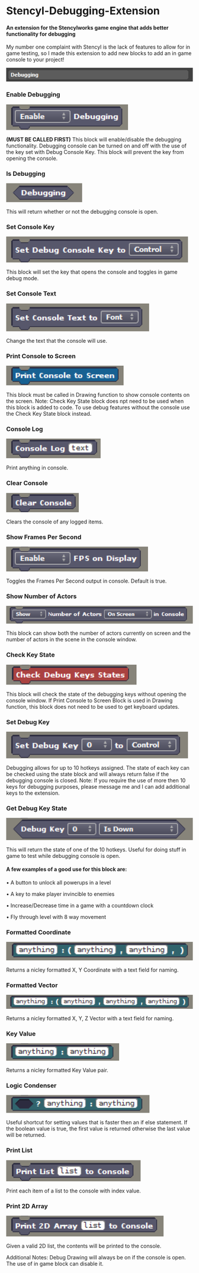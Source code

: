 # Stencyl-Debugging-Extension
#### An extension for the Stencylworks game engine that adds better functionality for debugging

My number one complaint with Stencyl is the lack of features to allow for in game testing, so I made this extension to add new blocks to add an in game console to your project!

![Debugging Header](https://raw.githubusercontent.com/ess4654/Stencyl-Debugging-Extension/master/block-images/header.png)

### Enable Debugging
![Enable Debugging](https://raw.githubusercontent.com/ess4654/Stencyl-Debugging-Extension/master/block-images/enable_debugging.png)

**(MUST BE CALLED FIRST)** This block will enable/disable the debugging functionality. Debugging console can be turned on and off with the use of the key set with Debug Console Key. This block will prevent the key from opening the console.

### Is Debugging
![Is Debugging](https://raw.githubusercontent.com/ess4654/Stencyl-Debugging-Extension/master/block-images/debugging.png)

This will return whether or not the debugging console is open.

### Set Console Key
![Set Console Key](https://raw.githubusercontent.com/ess4654/Stencyl-Debugging-Extension/master/block-images/set_console_key.png)

This block will set the key that opens the console and toggles in game debug mode.

### Set Console Text
![Set Console Text](https://raw.githubusercontent.com/ess4654/Stencyl-Debugging-Extension/master/block-images/set_console_text.png)

Change the text that the console will use. 

### Print Console to Screen
![Print Console](https://raw.githubusercontent.com/ess4654/Stencyl-Debugging-Extension/master/block-images/print_console.png)

This block must be called in Drawing function to show console contents on the screen. Note: Check Key State block does npt need to be used when this block is added to code. To use debug features without the console use the Check Key State block instead.

### Console Log
![Cosnole Log](https://raw.githubusercontent.com/ess4654/Stencyl-Debugging-Extension/master/block-images/console_log.png)

Print anything in console.

### Clear Console
![Console Clear](https://raw.githubusercontent.com/ess4654/Stencyl-Debugging-Extension/master/block-images/clear_console.png)

Clears the console of any logged items.

### Show Frames Per Second
![FPS](https://raw.githubusercontent.com/ess4654/Stencyl-Debugging-Extension/master/block-images/enable_fps_draw.png)

Toggles the Frames Per Second output in console. Default is true.

### Show Number of Actors
![Show Actors](https://raw.githubusercontent.com/ess4654/Stencyl-Debugging-Extension/master/block-images/show_num_actors.png)

This block can show both the number of actors currently on screen and the number of actors in the scene in the console window.

### Check Key State
![Check Key State](https://raw.githubusercontent.com/ess4654/Stencyl-Debugging-Extension/master/block-images/check_key_state.png)

This block will check the state of the debugging keys without opening the console window. If Print Console to Screen Block is used in Drawing function, this block does not need to be used to get keyboard updates.

### Set Debug Key
![Set Debug Key](https://raw.githubusercontent.com/ess4654/Stencyl-Debugging-Extension/master/block-images/set_debug_key.png)

Debugging allows for up to 10 hotkeys assigned. The state of each key can be checked using the state block and will always return false if the debugging console is closed. Note: If you require the use of more then 10 keys for debugging purposes, please message me and I can add additional keys to the extension.

### Get Debug Key State
![Get Key State](https://raw.githubusercontent.com/ess4654/Stencyl-Debugging-Extension/master/block-images/debug_key_state.png)

This will return the state of one of the 10 hotkeys. Useful for doing stuff in game to test while debugging console is open.
#### A few examples of a good use for this block are:

• A button to unlock all powerups in a level

• A key to make player invincible to enemies

• Increase/Decrease time in a game with a countdown clock

• Fly through level with 8 way movement

### Formatted Coordinate
![Coordinate](https://raw.githubusercontent.com/ess4654/Stencyl-Debugging-Extension/master/block-images/formatted_coordinate.png)

Returns a nicley formatted X, Y Coordinate with a text field for naming.

### Formatted Vector
![Vector](https://raw.githubusercontent.com/ess4654/Stencyl-Debugging-Extension/master/block-images/get_formatted_vector.png)

Returns a nicley formatted X, Y, Z Vector with a text field for naming.

### Key Value
![Key Value](https://raw.githubusercontent.com/ess4654/Stencyl-Debugging-Extension/master/block-images/key_value.png)

Returns a nicley formatted Key Value pair.

### Logic Condenser
![Logic](https://raw.githubusercontent.com/ess4654/Stencyl-Debugging-Extension/master/block-images/logic_condenser.png)

Useful shortcut for setting values that is faster then an if else statement. If the boolean value is true, the first value is returned otherwise the last value will be returned.

### Print List
![Print List](https://raw.githubusercontent.com/ess4654/Stencyl-Debugging-Extension/master/block-images/print_list.png)

Print each item of a list to the console with index value.

### Print 2D Array
![2D Array](https://raw.githubusercontent.com/ess4654/Stencyl-Debugging-Extension/master/block-images/print_2d_array.png)

Given a valid 2D list, the contents will be printed to the console.

Additional Notes: Debug Drawing will always be on if the console is open. The use of in game block can disable it.

